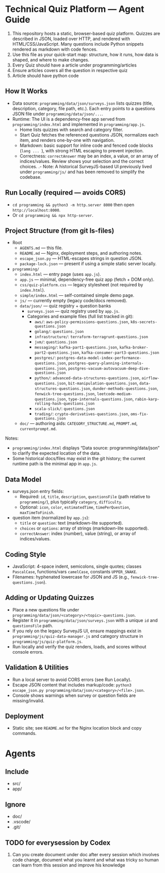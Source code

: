 # Technical Quiz Platform — Agent Guide

1. This repository hosts a static, browser-based quiz platform. Quizzes are described in JSON, loaded over HTTP, and rendered with HTML/CSS/JavaScript. Many questions include Python snippets rendered as markdown with code fences.
1. Use this file as your quick-start map: structure, how it runs, how data is shaped, and where to make changes.
2. Every Quiz should have a article under programming/articles
3. Ensure articles covers all the question in respective quiz
4. Article should have python code

## How It Works
- Data source: `programming/data/json/surveys.json` lists quizzes (title, description, category, file path, etc.). Each entry points to a questions JSON file under `programming/data/json/...`.
- Runtime: The UI is a dependency-free app served from `programming/index.html` and implemented in `programming/app.js`.
  - Home lists quizzes with search and category filter.
  - Start Quiz fetches the referenced questions JSON, normalizes each item, and renders one-by-one with navigation.
  - Markdown: basic support for inline code and fenced code blocks (```lang ... ```), with strong HTML escaping to prevent injection.
  - Correctness: `correctAnswer` may be an index, a value, or an array of indices/values. Review shows your selection and the correct choices.
.- Note: A historical SurveyJS-based UI previously lived under `programming/js/` and has been removed to simplify the codebase.

## Run Locally (required — avoids CORS)
- `cd programming && python3 -m http.server 8000` then open `http://localhost:8000`.
- Or `cd programming && npx http-server`.

## Project Structure (from git ls-files)
- Root
  - `AGENTS.md` — this file.
  - `README.md` — Nginx, deployment steps, and authoring notes.
  - `escape_json.py` — HTML-escapes strings in question JSON.
  - `package-lock.json` — present if using a simple static server locally.
- `programming/`
  - `index.html` — entry page (uses `app.js`).
  - `app.js` — minimal, dependency-free quiz app (fetch + DOM only).
  - `css/quiz-platform.css` — legacy stylesheet (not required by `index.html`).
  - `simple/index.html` — self-contained simple demo page.
  - `js/` — currently empty (legacy code/docs removed).
  - `data/json/` — quiz registry + question banks
    - `surveys.json` — quiz registry used by `app.js`.
    - Categories and example files (full list tracked in git):
      - `aws/`: `aws-policy-permissions-questions.json`, `k8s-secrets-questions.json`
      - `golang/`: `questions.json`
      - `infrastructure/`: `terraform-terragrunt-questions.json`
      - `jvm/`: `questions.json`
      - `messaging/`: `kafka-part1-questions.json`, `kafka-broker-part2-questions.json`, `kafka-consumer-part3-questions.json`
      - `postgres/`: `postgres-data-model-index-performance-questions.json`, `postgres-query-planning-internals-questions.json`, `postgres-vacuum-autovacuum-deep-dive-questions.json`
      - `python/`: `advanced-data-structures-questions.json`, `airflow-questions.json`, `bit-manipulation-questions.json`, `data-structures-questions.json`, `dunder-methods-questions.json`, `fenwick-tree-questions.json`, `leetcode-medium-questions.json`, `type-internals-questions.json`, `rabin-karp-rolling-hash-questions.json`
      - `scala-slick/`: `questions.json`
      - `trading/`: `crypto-derivatives-questions.json`, `oms-fix-questions.json`
  - `doc/` — authoring aids: `CATEGORY_STRUCTURE.md`, `PROMPT.md`, `currentprompt.md`.

Notes:
- `programming/index.html` displays “Data source: programming/data/json” to clarify the expected location of the data.
- Some historical docs/files may exist in the git history; the current runtime path is the minimal app in `app.js`.

## Data Model
- surveys.json entry fields:
  - Required: `id`, `title`, `description`, `questionsFile` (path relative to `programming/`), plus typically `category`, `difficulty`.
  - Optional: `icon`, `color`, `estimatedTime`, `timePerQuestion`, `maxTimeToFinish`.
- question item (normalized by `app.js`):
  - `title` or `question`: text (markdown-lite supported).
  - `choices` or `options`: array of strings (markdown-lite supported).
  - `correctAnswer`: index (number), value (string), or array of indices/values.

## Coding Style
- JavaScript: 4-space indent, semicolons, single quotes; classes `PascalCase`, functions/vars `camelCase`, constants `UPPER_SNAKE`.
- Filenames: hyphenated lowercase for JSON and JS (e.g., `fenwick-tree-questions.json`).

## Adding or Updating Quizzes
- Place a new questions file under `programming/data/json/<category>/<topic>-questions.json`.
- Register it in `programming/data/json/surveys.json` with a unique `id` and `questionsFile` path.
- If you rely on the legacy SurveyJS UI, ensure mappings exist in `programming/js/quiz-data-manager.js` and category structure in `programming/js/quiz-platform.js`.
- Run locally and verify the quiz renders, loads, and scores without console errors.

## Validation & Utilities
- Run a local server to avoid CORS errors (see Run Locally).
- Escape JSON content that includes markup/code: `python3 escape_json.py programming/data/json/<category>/<file>.json`.
- Console shows warnings when survey or question fields are missing/invalid.

## Deployment
- Static site; see `README.md` for the Nginx location block and copy commands.

# Agents

## Include
- src/
- app/

## Ignore
- doc/
- .vscode/
- .git/


## TODO for everysession by Codex
1. Can you create document under doc after every session which involves code change, document what you learnt and what was tricky so human can learn from this session and improve his knowledge